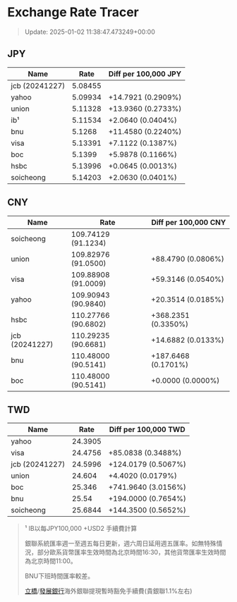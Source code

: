# Exchange Rate Tracer

> Update: 2025-01-02 11:38:47.473249+00:00

## JPY

| Name           |    Rate | Diff per 100,000 JPY   |
|----------------|---------|------------------------|
| jcb (20241227) | 5.08455 |                        |
| yahoo          | 5.09934 | +14.7921 (0.2909%)     |
| union          | 5.11328 | +13.9360 (0.2733%)     |
| ib¹            | 5.11534 | +2.0640 (0.0404%)      |
| bnu            | 5.1268  | +11.4580 (0.2240%)     |
| visa           | 5.13391 | +7.1122 (0.1387%)      |
| boc            | 5.1399  | +5.9878 (0.1166%)      |
| hsbc           | 5.13996 | +0.0645 (0.0013%)      |
| soicheong      | 5.14203 | +2.0630 (0.0401%)      |

## CNY

| Name           | Rate                | Diff per 100,000 CNY   |
|----------------|---------------------|------------------------|
| soicheong      | 109.74129	(91.1234) |                        |
| union          | 109.82976	(91.0500) | +88.4790 (0.0806%)     |
| visa           | 109.88908	(91.0009) | +59.3146 (0.0540%)     |
| yahoo          | 109.90943	(90.9840) | +20.3514 (0.0185%)     |
| hsbc           | 110.27766	(90.6802) | +368.2351 (0.3350%)    |
| jcb (20241227) | 110.29235	(90.6681) | +14.6882 (0.0133%)     |
| bnu            | 110.48000	(90.5141) | +187.6468 (0.1701%)    |
| boc            | 110.48000	(90.5141) | +0.0000 (0.0000%)      |

## TWD

| Name           |    Rate | Diff per 100,000 TWD   |
|----------------|---------|------------------------|
| yahoo          | 24.3905 |                        |
| visa           | 24.4756 | +85.0838 (0.3488%)     |
| jcb (20241227) | 24.5996 | +124.0179 (0.5067%)    |
| union          | 24.604  | +4.4020 (0.0179%)      |
| boc            | 25.346  | +741.9640 (3.0156%)    |
| bnu            | 25.54   | +194.0000 (0.7654%)    |
| soicheong      | 25.6844 | +144.3500 (0.5652%)    |


> ¹ IB以每JPY100,000 +USD2 手續費計算
>
> 銀聯系統匯率週一至週五每日更新，週六周日延用週五匯率。如無特殊情況，部分歐系貨幣匯率生效時間為北京時間16:30，其他貨幣匯率生效時間為北京時間11:00。
>
> BNU下班時間匯率較差。
>
> [立橋](https://www.wlbank.com.mo/uploads/ueditor/file/20181211/1544536513900230.pdf)/[發展銀行](https://www.mdb.com.mo/Service_Charges_20230728.pdf)海外銀聯提現暫時豁免手續費(貴銀聯1.1%左右)

